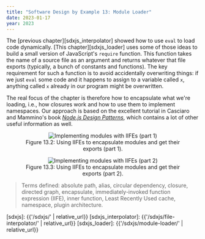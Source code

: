 ```yaml
---
title: "Software Design by Example 13: Module Loader"
date: 2023-01-17
year: 2023
---
```


The [previous chapter][sdxjs_interpolator] showed how to use `eval` to load code dynamically.
[This chapter][sdxjs_loader] uses some of those ideas
to build a small version of JavaScript's `require` function.
This function takes the name of a source file as an argument and returns whatever that file exports
(typically, a bunch of constants and functions).
The key requirement for such a function is to avoid accidentally overwriting things:
if we just `eval` some code and it happens to assign to a variable called `x`,
anything called `x` already in our program might be overwritten.

The real focus of the chapter is therefore how to encapsulate what we're loading,
i.e.,
how closures work and how to use them to implement namespaces.
Our approach is based on
the excellent tutorial in Casciaro and Mammino's book
[*Node.js Design Patterns*][node_patterns],
which contains a lot of other useful information as well.

<div class="flex-row">
  <div class="flex-col">
    <figure id="module-loader-iife-a" align="center">
      <img src="{{'/sdxjs/module-loader/iife-a.svg' | relative_url}}" alt="Implementing modules with IIFEs (part 1)"/>
      <figcaption>Figure 13.2: Using IIFEs to encapsulate modules and get their exports (part 1).</figcaption>
    </figure>
  </div>
  <div class="flex-col">
    <figure id="module-loader-iife-b" align="center">
      <img src="{{'/sdxjs/module-loader/iife-b.svg' | relative_url}}" alt="Implementing modules with IIFEs (part 2)"/>
      <figcaption>Figure 13.3: Using IIFEs to encapsulate modules and get their exports (part 2).</figcaption>
    </figure>
  </div>
</div>

> Terms defined: absolute path, alias, circular dependency, closure, directed graph, encapsulate, immediately-invoked function expression (IIFE), inner function, Least Recently Used cache, namespace, plugin architecture.

[node_patterns]: https://www.packtpub.com/product/nodejs-design-patterns-third-edition/9781839214110
[sdxjs]: {{'/sdxjs/' | relative_url}}
[sdxjs_interpolator]: {{'/sdxjs/file-interpolator/' | relative_url}}
[sdxjs_loader]: {{'/sdxjs/module-loader/' | relative_url}}
